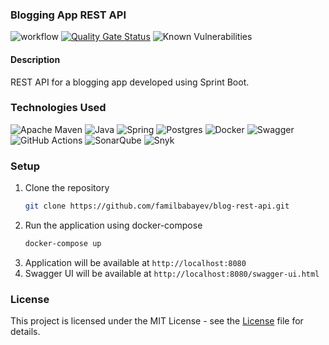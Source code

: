 ### Blogging App REST API

![workflow](https://github.com/familbabayev/blog-rest-api/actions/workflows/main.yml/badge.svg)
[![Quality Gate Status](https://sonarcloud.io/api/project_badges/measure?project=familbabayev_blog-rest-api&metric=alert_status)](https://sonarcloud.io/summary/new_code?id=familbabayev_blog-rest-api)
![Known Vulnerabilities](https://snyk.io/test/github/familbabayev/blog-rest-api/badge.svg)

#### Description

REST API for a blogging app developed using Sprint Boot.

### Technologies Used

![Apache Maven](https://img.shields.io/badge/Maven-C71A36?style=for-the-badge&logo=Apache%20Maven&logoColor=white)
![Java](https://img.shields.io/badge/java_17-%23ED8B00.svg?style=for-the-badge&logo=openjdk&logoColor=white)
![Spring](https://img.shields.io/badge/spring_boot_3.2.2-%236DB33F.svg?style=for-the-badge&logo=spring&logoColor=white)
![Postgres](https://img.shields.io/badge/postgres_16-%23316192.svg?style=for-the-badge&logo=postgresql&logoColor=white)
![Docker](https://img.shields.io/badge/docker-%230db7ed.svg?style=for-the-badge&logo=docker&logoColor=white)
![Swagger](https://img.shields.io/badge/Swagger-%23Clojure?style=for-the-badge&logo=swagger&logoColor=white)
![GitHub Actions](https://img.shields.io/badge/github%20actions-%232671E5.svg?style=for-the-badge&logo=githubactions&logoColor=white)
![SonarQube](https://img.shields.io/badge/SonarQube-black?style=for-the-badge&logo=sonarqube&logoColor=4E9BCD)
![Snyk](https://img.shields.io/badge/Snyk-%231D2333.svg?style=for-the-badge&logo=snyk&logoColor=white)

### Setup

1. Clone the repository
   ```sh
   git clone https://github.com/familbabayev/blog-rest-api.git
   ```
2. Run the application using docker-compose
   ```sh
   docker-compose up
   ```
3. Application will be available at `http://localhost:8080`
4. Swagger UI will be available at `http://localhost:8080/swagger-ui.html`

### License

This project is licensed under the MIT License - see the [License](./LICENSE) file for details.



